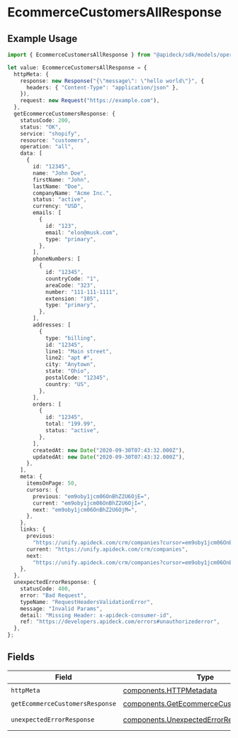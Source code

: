 # EcommerceCustomersAllResponse

## Example Usage

```typescript
import { EcommerceCustomersAllResponse } from "@apideck/sdk/models/operations";

let value: EcommerceCustomersAllResponse = {
  httpMeta: {
    response: new Response("{\"message\": \"hello world\"}", {
      headers: { "Content-Type": "application/json" },
    }),
    request: new Request("https://example.com"),
  },
  getEcommerceCustomersResponse: {
    statusCode: 200,
    status: "OK",
    service: "shopify",
    resource: "customers",
    operation: "all",
    data: [
      {
        id: "12345",
        name: "John Doe",
        firstName: "John",
        lastName: "Doe",
        companyName: "Acme Inc.",
        status: "active",
        currency: "USD",
        emails: [
          {
            id: "123",
            email: "elon@musk.com",
            type: "primary",
          },
        ],
        phoneNumbers: [
          {
            id: "12345",
            countryCode: "1",
            areaCode: "323",
            number: "111-111-1111",
            extension: "105",
            type: "primary",
          },
        ],
        addresses: [
          {
            type: "billing",
            id: "12345",
            line1: "Main street",
            line2: "apt #",
            city: "Anytown",
            state: "Ohio",
            postalCode: "12345",
            country: "US",
          },
        ],
        orders: [
          {
            id: "12345",
            total: "199.99",
            status: "active",
          },
        ],
        createdAt: new Date("2020-09-30T07:43:32.000Z"),
        updatedAt: new Date("2020-09-30T07:43:32.000Z"),
      },
    ],
    meta: {
      itemsOnPage: 50,
      cursors: {
        previous: "em9oby1jcm06OnBhZ2U6OjE=",
        current: "em9oby1jcm06OnBhZ2U6OjI=",
        next: "em9oby1jcm06OnBhZ2U6OjM=",
      },
    },
    links: {
      previous:
        "https://unify.apideck.com/crm/companies?cursor=em9oby1jcm06OnBhZ2U6OjE%3D",
      current: "https://unify.apideck.com/crm/companies",
      next:
        "https://unify.apideck.com/crm/companies?cursor=em9oby1jcm06OnBhZ2U6OjM",
    },
  },
  unexpectedErrorResponse: {
    statusCode: 400,
    error: "Bad Request",
    typeName: "RequestHeadersValidationError",
    message: "Invalid Params",
    detail: "Missing Header: x-apideck-consumer-id",
    ref: "https://developers.apideck.com/errors#unauthorizederror",
  },
};
```

## Fields

| Field                                                                                                | Type                                                                                                 | Required                                                                                             | Description                                                                                          |
| ---------------------------------------------------------------------------------------------------- | ---------------------------------------------------------------------------------------------------- | ---------------------------------------------------------------------------------------------------- | ---------------------------------------------------------------------------------------------------- |
| `httpMeta`                                                                                           | [components.HTTPMetadata](../../models/components/httpmetadata.md)                                   | :heavy_check_mark:                                                                                   | N/A                                                                                                  |
| `getEcommerceCustomersResponse`                                                                      | [components.GetEcommerceCustomersResponse](../../models/components/getecommercecustomersresponse.md) | :heavy_minus_sign:                                                                                   | Customers                                                                                            |
| `unexpectedErrorResponse`                                                                            | [components.UnexpectedErrorResponse](../../models/components/unexpectederrorresponse.md)             | :heavy_minus_sign:                                                                                   | Unexpected error                                                                                     |